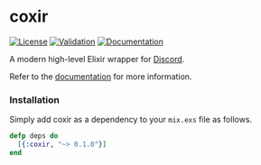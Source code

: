 # coxir

[![License](https://img.shields.io/github/license/satom99/coxir.svg)](https://github.com/satom99/coxir/blob/master/LICENSE)
[![Validation](https://github.com/satom99/coxir2/actions/workflows/validation.yml/badge.svg)](https://github.com/satom99/coxir2/actions/workflows/validation.yml)
[![Documentation](https://github.com/satom99/coxir2/actions/workflows/documentation.yml/badge.svg)](https://github.com/satom99/coxir2/actions/workflows/documentation.yml)

A modern high-level Elixir wrapper for [Discord](https://discord.com).

Refer to the [documentation](https://satom99.github.io/coxir2) for more information.

### Installation

Simply add coxir as a dependency to your `mix.exs` file as follows.

```elixir
defp deps do
  [{:coxir, "~> 0.1.0"}]
end
```
